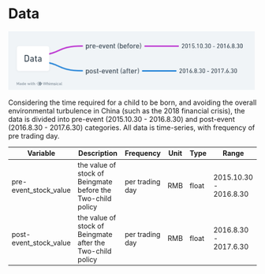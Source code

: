 # Data

<img src="data.png" width=500>

Considering the time required for a child to be born, and avoiding the overall environmental turbulence in China (such as the 2018 financial crisis), the data is divided into pre-event (2015.10.30 - 2016.8.30) and post-event (2016.8.30 - 2017.6.30) categories. All data is time-series, with frequency of pre trading day.

| Variable | Description | Frequency | Unit | Type | Range |
|--------------|--------------|--------------|--------------|--------------|--------------|
| pre-event_stock_value | the value of stock of Beingmate before the Two-child policy | per trading day | RMB | float | 2015.10.30 - 2016.8.30 |
| post-event_stock_value | the value of stock of Beingmate after the Two-child policy | per trading day | RMB | float | 2016.8.30 - 2017.6.30 |
